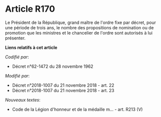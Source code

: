 # Article R170

Le Président de la République, grand maître de l'ordre fixe par décret, pour une période de trois ans, le nombre des
propositions de nomination ou de promotion que les ministres et le chancelier de l'ordre sont autorisés à lui présenter.

**Liens relatifs à cet article**

_Codifié par_:

  - Décret n°62-1472 du 28 novembre 1962

_Modifié par_:

  - Décret n°2018-1007 du 21 novembre 2018 - art. 22
  - Décret n°2018-1007 du 21 novembre 2018 - art. 23

_Nouveaux textes_:

  - Code de la Légion d'honneur et de la médaille m... - art. R213 (V)
